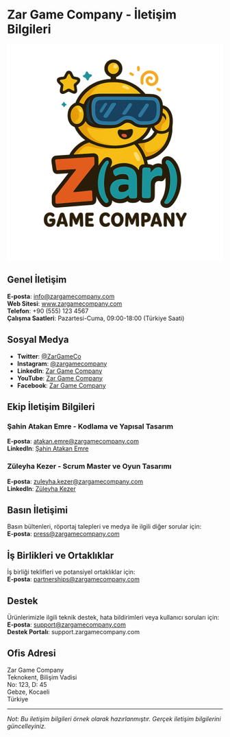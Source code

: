 # Zar Game Company - İletişim Bilgileri

![Zar Game Company Logo](logo.png)

## Genel İletişim

**E-posta**: info@zargamecompany.com  
**Web Sitesi**: www.zargamecompany.com  
**Telefon**: +90 (555) 123 4567  
**Çalışma Saatleri**: Pazartesi-Cuma, 09:00-18:00 (Türkiye Saati)

## Sosyal Medya

- **Twitter**: [@ZarGameCo](https://twitter.com/ZarGameCo)
- **Instagram**: [@zargamecompany](https://instagram.com/zargamecompany)
- **LinkedIn**: [Zar Game Company](https://linkedin.com/company/zar-game-company)
- **YouTube**: [Zar Game Company](https://youtube.com/c/ZarGameCompany)
- **Facebook**: [Zar Game Company](https://facebook.com/ZarGameCompany)

## Ekip İletişim Bilgileri

### Şahin Atakan Emre - Kodlama ve Yapısal Tasarım
**E-posta**: atakan.emre@zargamecompany.com  
**LinkedIn**: [Şahin Atakan Emre](https://linkedin.com/in/sahinatakanemre)

### Züleyha Kezer - Scrum Master ve Oyun Tasarımı
**E-posta**: zuleyha.kezer@zargamecompany.com  
**LinkedIn**: [Züleyha Kezer](https://linkedin.com/in/zuleyha-kezer)

## Basın İletişimi

Basın bültenleri, röportaj talepleri ve medya ile ilgili diğer sorular için:  
**E-posta**: press@zargamecompany.com

## İş Birlikleri ve Ortaklıklar

İş birliği teklifleri ve potansiyel ortaklıklar için:  
**E-posta**: partnerships@zargamecompany.com

## Destek

Ürünlerimizle ilgili teknik destek, hata bildirimleri veya kullanıcı soruları için:  
**E-posta**: support@zargamecompany.com  
**Destek Portalı**: support.zargamecompany.com

## Ofis Adresi

Zar Game Company  
Teknokent, Bilişim Vadisi  
No: 123, D: 45  
Gebze, Kocaeli  
Türkiye

---

*Not: Bu iletişim bilgileri örnek olarak hazırlanmıştır. Gerçek iletişim bilgilerini güncelleyiniz.* 